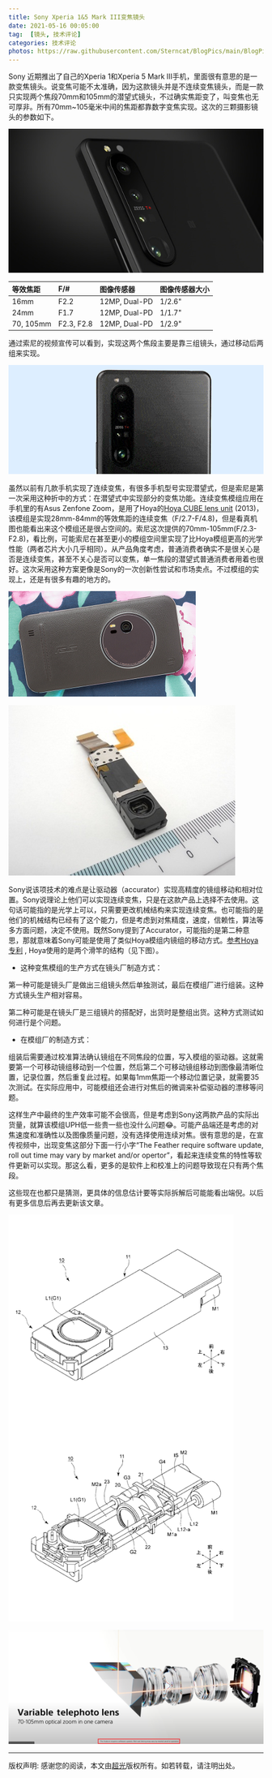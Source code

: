 ```yaml
---
title: Sony Xperia 1&5 Mark III变焦镜头
date: 2021-05-16 00:05:00
tag:  [镜头, 技术评论]
categories: 技术评论
photos: https://raw.githubusercontent.com/Sterncat/BlogPics/main/BlogPics/TechReview/1-SonyZoom/1.png
---
```


Sony 近期推出了自己的Xperia 1和Xperia 5 Mark III手机，里面很有意思的是一款变焦镜头。说变焦可能不太准确，因为这款镜头并是不连续变焦镜头，而是一款只实现两个焦段70mm和105mm的潜望式镜头，不过确实焦距变了，叫变焦也无可厚非。所有70mm~105毫米中间的焦距都靠数字变焦实现。这次的三颗摄影镜头的参数如下。

![](https://raw.githubusercontent.com/Sterncat/BlogPics/main/BlogPics/TechReview/1-SonyZoom/2.jpg)

<!--more-->

| 等效焦距  | F/#        | 图像传感器    | 图像传感器大小 |
| :-------- | :--------- | :------------ | -------------- |
| 16mm      | F2.2       | 12MP, Dual-PD | 1/2.6"         |
| 24mm      | F1.7       | 12MP, Dual-PD | 1/1.7"         |
| 70, 105mm | F2.3, F2.8 | 12MP, Dual-PD | 1/2.9"         |

通过索尼的视频宣传可以看到，实现这两个焦段主要是靠三组镜头，通过移动后两组来实现。

![](https://raw.githubusercontent.com/Sterncat/BlogPics/main/BlogPics/TechReview/1-SonyZoom/3.gif)

虽然以前有几款手机实现了连续变焦，有很多手机型号实现潜望式，但是索尼是第一次采用这种折中的方式：在潜望式中实现部分的变焦功能。连续变焦模组应用在手机里的有Asus Zenfone Zoom，是用了Hoya的[Hoya CUBE lens unit](https://www.hoya.co.jp/english/company/news/20130801.html) (2013)，该模组是实现28mm-84mm的等效焦距的连续变焦（F/2.7-F/4.8)，但是看真机图也能看出来这个模组还是很占空间的。索尼这次提供的70mm-105mm(F/2.3-F2.8)，看比例，可能索尼在甚至更小的模组空间里实现了比Hoya模组更高的光学性能（两者芯片大小几乎相同）。从产品角度考虑，普通消费者确实不是很关心是否是连续变焦，甚至不关心是否可以变焦，单一焦段的潜望式普通消费者用着也很好。这次采用这种方案更像是Sony的一次创新性尝试和市场卖点。不过模组的实现上，还是有很多有趣的地方的。

<img src="https://raw.githubusercontent.com/Sterncat/BlogPics/main/BlogPics/TechReview/1-SonyZoom/4.jpg" style="zoom:50%;" />

![](https://raw.githubusercontent.com/Sterncat/BlogPics/main/BlogPics/TechReview/1-SonyZoom/5.jpg)



Sony说该项技术的难点是让驱动器（accurator）实现高精度的镜组移动和相对位置。Sony说理论上他们可以实现连续变焦，只是在这款产品上选择不去使用。这句话可能指的是光学上可以，只需要更改机械结构来实现连续变焦。也可能指的是他们的机械结构已经有了这个能力，但是考虑到对焦精度，速度，信赖性，算法等多方面问题，决定不使用。既然Sony提到了Accurator，可能指的是第二种意思，那就意味着Sony可能是使用了类似Hoya模组内镜组的移动方式。[参考Hoya专利](https://patentimages.storage.googleapis.com/31/05/13/42943b59e3e33a/JP2015079047A.pdf) , Hoya使用的是两个滑竿的结构（见下图）。

* 这种变焦模组的生产方式在镜头厂制造方式：

第一种可能是镜头厂是做出三组镜头然后单独测试，最后在模组厂进行组装。这种方式镜头生产相对容易。

第二种可能是在镜头厂是三组镜片的搭配好，出货时是整组出货。这种方式测试如何进行是个问题。

* 在模组厂的制造方式：

组装后需要通过校准算法确认镜组在不同焦段的位置，写入模组的驱动器。这就需要第一个可移动镜组移动到一个位置，然后第二个可移动镜组移动到图像最清晰位置，记录位置，然后重复此过程。如果每1mm焦距一个移动位置记录，就需要35次测试。在实际应用中，可能模组还会进行对焦后的微调来补偿驱动器的漂移等问题。

这样生产中最终的生产效率可能不会很高，但是考虑到Sony这两款产品的实际出货量，就算该模组UPH低一些贵一些也没什么问题😂。可能产品端还是考虑的对焦速度和准确性以及图像质量问题，没有选择使用连续对焦。很有意思的是，在宣传视频中，出现变焦这部分下面一行小字“The Feather require software update, roll out time may vary by market and/or opertor”，看起来连续变焦的特性等软件更新可以实现。那这么看，更多的是软件上和校准上的问题导致现在只有两个焦段。

这些现在也都只是猜测，更具体的信息估计要等实际拆解后可能能看出端倪。以后有更多信息后再去更新该文章。

![](https://raw.githubusercontent.com/Sterncat/BlogPics/main/BlogPics/TechReview/1-SonyZoom/6.jpg)

![](https://raw.githubusercontent.com/Sterncat/BlogPics/main/BlogPics/TechReview/1-SonyZoom/7.png)

-----

版权声明: 感谢您的阅读，本文由[超光](https://faster-than-light.net/)版权所有。如若转载，请注明出处。



